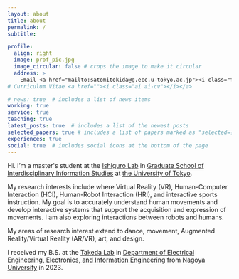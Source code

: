 ```yaml
---
layout: about
title: about
permalink: /
subtitle: 

profile:
  align: right
  image: prof_pic.jpg
  image_circular: false # crops the image to make it circular
  address: >
    Email <a href="mailto:satomitokida@g.ecc.u-tokyo.ac.jp"><i class="fas fa-envelope""></i></a><br> 
# Curriculum Vitae <a href=""><i class="ai ai-cv"></i></a>

# news: true  # includes a list of news items
working: true
service: true
teaching: true
latest_posts: true  # includes a list of the newest posts
selected_papers: true # includes a list of papers marked as "selected={true}"
experiences: true
social: true  # includes social icons at the bottom of the page
---
```


Hi. I’m a master's student at the [Ishiguro Lab](https://ishiguro-lab.org) in [Graduate School of Interdisciplinary Information Studies](https://www.u-tokyo.ac.jp/en/academics/grad_interdisciplinary.html) at [the University of Tokyo](https://www.u-tokyo.ac.jp/en/).

My research interests include where Virtual Reality (VR), Human-Computer Interaction (HCI), Human-Robot Interaction (HRI), and interactive sports instruction. My goal is to accurately understand human movements and develop interactive systems that support the acquisition and expression of movements. I am also exploring interactions between robots and humans. 

My areas of research interest extend to dance, movement, Augmented Reality/Virtual Reality (AR/VR), art, and design.

I received my B.S. at the [Takeda Lab](https://takedalab.g.sp.m.is.nagoya-u.ac.jp) in [Department of Electrical Engineering, Electronics, and Information Engineering](http://www.nuee.nagoya-u.ac.jp/index.html) from [Nagoya University](https://en.nagoya-u.ac.jp) in 2023.
